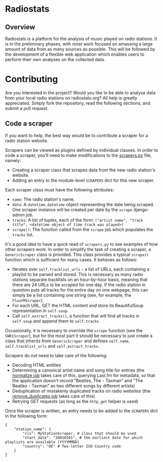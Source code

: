# Radiostats

## Overview

Radiostats is a platform for the analysis of music played on radio stations. 
It is in the preliminary phases, with most work focused on amassing a large 
amount of data from as many sources as possible. This will be followed by
the development of a flexible web application which enables users to perform
their own analyses on the collected data. 

# Contributing

Are you interested in the project? Would you like to be able to analyse data from
your local radio stations on radiostats.org? All help is greatly appreciated.
Simply fork the repository, read the following sections, and submit a pull request.

## Code a scraper

If you want to help, the best way would be to contribute a scraper for a radio
station website.

Scrapers can be viewed as plugins defined by individual classes. In order to
code a scraper, you'll need to make modifications to the
[scrapers.py](https://github.com/kopf/radiostats/blob/master/scraper/scrapers.py) 
file, namely:

* Creating a scraper class that scrapes data from the new radio station's website.
* Adding an entry to the module-level `SCRAPERS` dict for this new scraper.

Each scraper class must have the following attributes:

* `name`: The radio station's name.
* `date`: A `datetime.datetime` object representing the date being scraped. One 
scraper instance will be created per date by the `scrape` django-admin job.
* `tracks`: A list of tuples, each of the form: `("artist name", "track title", <datetime object of time track was played>)`
* `scrape()`: The function called from the `scrape` job which populates the `tracks` list.

It's a good idea to have a quick read of `scrapers.py` to see examples of
how other scrapers work. In order to simplify the task of creating a scraper,
a `GenericScraper` class is provided. This class provides a typical `scrape()`
function which is sufficient for many cases. It behaves as follows:

* Iterates over `self.tracklist_urls` - a list of URLs, each containing a playlist
to be parsed and stored. This is necessary as many radio stations separate
tracklists on an hour-by-hour basis, meaning that there are 24 URLs to be scraped for one day. If the radio station in question puts all tracks for the entire day on one webpage, this can simply be a list containing one string (see, for example, the `FluxFMScraper`).
* For each URL, GET the HTML content and store its BeautifulSoup representation in `self.soup`.
* Call `self.extract_tracks()`, a function that will find all tracks in `self.soup` and append them to `self.tracks`

Occasionally, it is necessary to override the `scrape` function (see the `SWR1Scraper`),
but for the most part it should be necessary to just create a class that inherits from `GenericScraper`
and defines `self.name`, `self.tracklist_urls` and `self.extract_tracks`. 

Scrapers do *not* need to take care of the following:

* Decoding HTML entities
* Determining a canonical artist name and song title for entries (the [normalize job](https://github.com/kopf/radiostats/blob/master/scraper/management/commands/normalize.py) takes care of this, querying Last.fm for metadata, so that the application doesn't record "Beatles, The - Taxman" and "The Beatles - Taxman" as two different songs by different artists)
* Deduplication of mistakenly duplicated tracks on radio websites (the [remove_duplicates job](https://github.com/kopf/radiostats/blob/master/scraper/management/commands/remove_duplicates.py) takes care of this)
* Retrying GET requests (as long as the `http_get` helper is used)

Once the scraper is written, an entry needs to be added to the `SCRAPERS` dict in the following form:

````
{
    "station_name": {
        "cls": MyStationScraper, # class that should be used
        "start_date": "20010101", # the earliest date for which playlists are available (YYYYMMDD)
        "country": "DE" # Two-letter ISO Country code
    }
}
````

